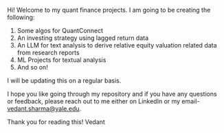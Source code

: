 Hi! Welcome to my quant finance projects. I am going to be creating the following:
1) Some algos for QuantConnect
2) An investing strategy using lagged return data
3) An LLM for text analysis to derive relative equity valuation related data from research reports
4) ML Projects for textual analysis
5) And so on!

I will be updating this on a regular basis.

I hope you like going through my repository and if you have any questions or feedback, please reach out to me either on LinkedIn or my email- vedant.sharma@yale.edu.

Thank you for reading this!
Vedant 
